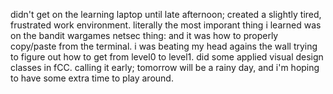 didn't get on the learning laptop until late afternoon; created a slightly tired, frustrated work environment. 
literally the most imporant thing i learned was on the bandit wargames netsec thing: and it was how to properly copy/paste from the terminal. i was beating my head agains the wall trying to figure out how to get from level0 to level1.
did some applied visual design classes in fCC. 
calling it early; tomorrow will be a rainy day, and i'm hoping to have some extra time to play around. 
